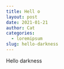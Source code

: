 ```yaml
---
title: Hell o
layout: post
date: 2021-01-21
author: Cat
categories:
  - loremipsum
slug: hello-darkness
---
```



Hello darkness
